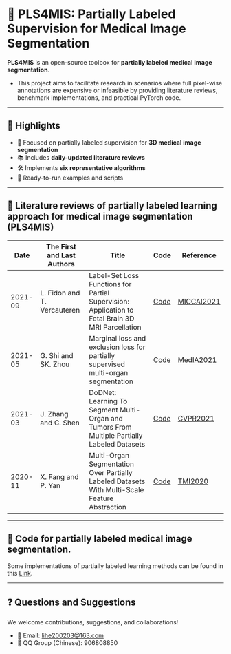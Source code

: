 # 🧠 PLS4MIS: Partially Labeled Supervision for Medical Image Segmentation

**PLS4MIS** is an open-source toolbox for **partially labeled medical image segmentation**.

* This project aims to facilitate research in scenarios where full pixel-wise annotations are expensive or infeasible by providing literature reviews, benchmark implementations, and practical PyTorch code.

---

## 📌 Highlights

- 📁 Focused on partially labeled supervision for **3D medical image segmentation**
- 📚 Includes **daily-updated literature reviews**
- 🛠️ Implements **six representative algorithms**
- 🧪 Ready-to-run examples and scripts

---

## 📖 Literature reviews of partially labeled learning approach for medical image segmentation (**PLS4MIS**)
|Date|The First and Last Authors|Title|Code|Reference|
|---|---|---|---|---|
|2021-09|L. Fidon and T. Vercauteren|Label-Set Loss Functions for Partial Supervision: Application to Fetal Brain 3D MRI Parcellation|[Code](https://github.com/LucasFidon/label-set-loss-functions)|[MICCAI2021](https://link.springer.com/content/pdf/10.1007/978-3-030-87196-3.pdf)|
|2021-05|G. Shi and SK. Zhou|Marginal loss and exclusion loss for partially supervised multi-organ segmentation|[Code](https://github.com/MIRACLE-Center/Partially-supervised-multi-organ-segmentation)|[MedIA2021](https://www.sciencedirect.com/science/article/pii/S1361841521000256)|
|2021-03|J. Zhang and C. Shen|DoDNet: Learning To Segment Multi-Organ and Tumors From Multiple Partially Labeled Datasets|[Code](https://github.com/jianpengz/DoDNet)|[CVPR2021](https://openaccess.thecvf.com/content/CVPR2021/html/Zhang_DoDNet_Learning_To_Segment_Multi-Organ_and_Tumors_From_Multiple_Partially_CVPR_2021_paper.html)|
|2020-11|X. Fang and P. Yan|Multi-Organ Segmentation Over Partially Labeled Datasets With Multi-Scale Feature Abstraction|[Code](https://github.com/DIAL-RPI/PIPO-FAN)|[TMI2020](https://ieeexplore.ieee.org/abstract/document/9112221)|

---

## 🔬 Code for partially labeled medical image segmentation.
Some implementations of partially labeled learning methods can be found in this [Link](https://github.com/HiLab-git/PLS4MIS/tree/main/code).

---

## ❓ Questions and Suggestions
We welcome contributions, suggestions, and collaborations!
- 📧 Email: lihe200203@163.com
- 💬 QQ Group (Chinese): 906808850
